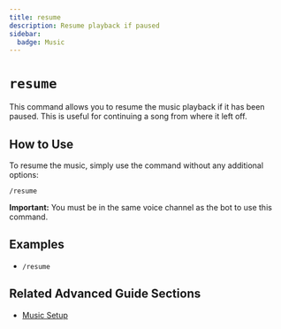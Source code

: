```yaml
---
title: resume
description: Resume playback if paused
sidebar:
  badge: Music
---
```


# `resume`

This command allows you to resume the music playback if it has been paused. This is useful for continuing a song from where it left off.

## How to Use

To resume the music, simply use the command without any additional options:

`/resume`

**Important:** You must be in the same voice channel as the bot to use this command.

## Examples

*   `/resume`

## Related Advanced Guide Sections

*   [Music Setup](/advanced-guide/music/setup)